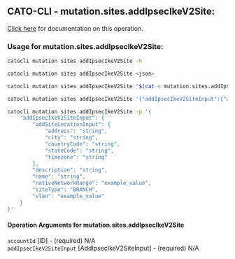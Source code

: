 
## CATO-CLI - mutation.sites.addIpsecIkeV2Site:
[Click here](https://api.catonetworks.com/documentation/#mutation-mutation.sites.addIpsecIkeV2Site) for documentation on this operation.

### Usage for mutation.sites.addIpsecIkeV2Site:

```bash
catocli mutation sites addIpsecIkeV2Site -h

catocli mutation sites addIpsecIkeV2Site <json>

catocli mutation sites addIpsecIkeV2Site "$(cat < mutation.sites.addIpsecIkeV2Site.json)"

catocli mutation sites addIpsecIkeV2Site '{"addIpsecIkeV2SiteInput":{"addSiteLocationInput":{"address":"string","city":"string","countryCode":"string","stateCode":"string","timezone":"string"},"description":"string","name":"string","nativeNetworkRange":"example_value","siteType":"BRANCH","vlan":"example_value"}}'

catocli mutation sites addIpsecIkeV2Site -p '{
    "addIpsecIkeV2SiteInput": {
        "addSiteLocationInput": {
            "address": "string",
            "city": "string",
            "countryCode": "string",
            "stateCode": "string",
            "timezone": "string"
        },
        "description": "string",
        "name": "string",
        "nativeNetworkRange": "example_value",
        "siteType": "BRANCH",
        "vlan": "example_value"
    }
}'
```

#### Operation Arguments for mutation.sites.addIpsecIkeV2Site ####

`accountId` [ID] - (required) N/A    
`addIpsecIkeV2SiteInput` [AddIpsecIkeV2SiteInput] - (required) N/A    
